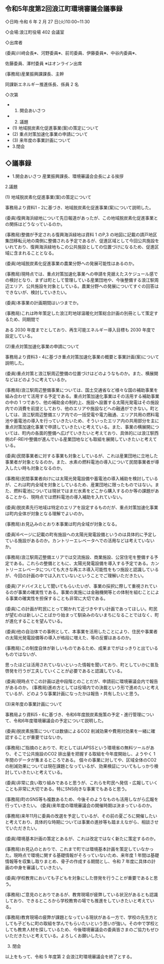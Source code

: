 ## 令和5年度第2回浪江町環境審議会議事録

◇日時:令和 6 年 2 月 27 日(火)10:00~11:30

◇会場:浪江町役場 402 会議室

◇出席者

(委員)川﨑会長※、河野委員※、前司委員、伊藤委員※、中谷内委員※、

佐藤委員、澤村委員 ※はオンライン出席

(事務局)産業振興課課長、主幹

同課新エネルギー推進係長、係員 2 名

◇次第

- 1. 開会あいさつ
- 2. 議題
- (1) 地域脱炭素化促進事業(案)の策定について
- (2) 重点対策加速化事業の申請について
- (3) 来年度の事業計画について
- 3.閉会

## ◇議事録

- 1.開会あいさつ
産業振興課長、環境審議会会長による挨拶

2.議題

(1) 地域脱炭素化促進事業(案)の策定について

事務局より資料1・2に基づき、地域脱炭素化促進事業(案)について説明した。

(委員)復興海浜緑地について先日報道があったが、この地域脱炭素化促進事業との関係はどうなっているのか。

(事務局)整備が予定される復興海浜緑地は資料 1 のP,3 の地図に記載の請戸地区集団移転元地の南側に整備される予定であるが、促進区域として今回公共施設をいれており、復興海浜緑地もこの公共施設としての位置づけになるため、促進区域に含まれることとなる。

(委員)地域脱炭素化促進事業の農業分野への発展可能性はあるのか。

(事務局)現時点では、重点対策加速化事業への申請を見据えたスケジュール感での検討となり、まずは町として管理している産業団地や、今後整備する浪江駅周辺エリア、公共施設を対象としている。農業分野への発展についてすぐの回答はできないが、検討していきたい。

(委員)本事業の計画期間はいつまでか。

(事務局)これは昨年策定した浪江町地球温暖化対策総合計画の別冊として策定するため、同期間で

ある 2030 年度までとしており、再生可能エネルギー導入目標も 2030 年度で設定している。

(2)重点対策加速化事業の申請について

事務局より資料3・4に基づき重点対策加速化事業の概要と事業計画(案)について説明した。

(委員)重点対策と浪江駅周辺整備の位置づけはどのようなものか。また、横展開などはどのように考えているか。

(事務局)浪江駅周辺整備事業については、国土交通省など様々な国の補助事業を組み合わせて活用する予定である。重点対策加速化事業はその活用する補助事業の中の 1 つであり、他の補助金の制約上、施設へ設置する太陽光発電はその施設内での消費を前提としており、他のエリアや施設などへの融通ができない。町としては、浪江駅周辺整備エリア内での一括受電や電力融通、エリア共用の燃料電池や蓄電池の導入を行っていきたいため、そういったエリア内の共用部分を主に重点対策加速化事業で申請していきたいと考えている。また、事業の横展開については、町内の各面的整備へ広げていきたいと考えており、具体的には浪江駅西側のF-REIや整備が進んでいる産業団地なども取組を展開していきたいと考えている。

(委員)民間事業者に対する事業も対象としているが、これは産業団地に立地した事業者が対象となるのか。また、水素の燃料電池の導入について民間事業者が導入したい時も対象となるのか。

(事務局)民間事業者向けには太陽光発電設備や蓄電池の導入補助を検討しているが、これは町内全域を対象としているため、産業団地に限ったものではない。また、燃料電池については現状ではまだ水素をどこから購入するのか等の課題があることから、現時点では燃料電池の導入補助を入れていない。

(委員)脱炭素先行地域は特定のエリアを設定するものだが、重点対策加速化事業は町内全体が対象となる理解でよいのか。

(事務局)お見込みのとおり本事業は町内全域が対象となる。

(委員)6ページに記載の町有施設への太陽光発電設備というのは具体的に予定している施設があるのか。カントリーエレベータへでの活用などは考えていないか。

(事務局)浪江駅周辺整備エリアでは交流施設、商業施設、公営住宅を整備する予定である。これらの整備とともに、太陽光発電設備を導入する予定である。カントリーエレベータについても大きな再エネ導入可能性をもつ施設と認識しているが、今回の計画の中では入れていないということでご理解いただきたい。

(委員)アドバイスとして聞いてもらいたいが、事業の採択に際して重視されているのが事業の確実性である。事業の実施には金融機関等との体制を組むことによる事業の確実性を担保することも非常に大切である。

(委員)この計画が町民にとって開かれて近づきやすい計画であってほしい。町民が望むのは新しいことばかり始まって馴染みのないまちになることではなく、町が進化することを望んでいる。

(委員)他の自治体での事例として、本事業を活用したことにより、住民や事業者の太陽光発電設備等の導入が格段に増えた、等の反響はあるのか。

(事務局)この制度自体が新しいものであるため、成果までがはっきりと出ているものではないが、

思ったほどは活用されていないといった情報を聞いており、町としていかに普及啓発を行うが工夫していくことが必要であると認識している。

(委員)現時点でこの計画は途中段階とのことだが、申請前に環境審議会内で報告があるのか。 (事務局)進め方としては役場内での決裁という形で進めたいと考えているが、どのような事業計画になったかは報告・共有したいと思う。

(3)来年度の事業計画について

事務局より資料5・6に基づき、令和6年度脱炭素施策の予定・進行管理について、令和6年度環境審議会の予定について説明した。

(委員)脱炭素施策については数値によるCO2 削減効果や費用対効果を一緒に確認することが重要ではないか。

(事務局)ご指摘のとおりで、町としてはLAPSSという環境省の無料ツールがあり、そこで公共施設のCO2 排出量を把握する取組を今年度開始し、ようやく 1 年間のデータが集まるところである。 個々の事業に対してや、区域全体のCO2 の削減効果については現在課題となっているが、効果検証についてもしっかり検討していきたいと考えている。

(委員)非常に良い取り組みであると思うが、これらを町民へ発信・広報していくことも非常に大切である。特にSNS向きな事業でもあると思う。

(事務局)町のSNS等も複数あるため、今後そのようなものも活用しながら広報を行っていきたい。 (委員)来年度の環境審議会の開催時期は決まっているのか。

(事務局)来年11月に委員の改選を予定しているが、その前の夏ごろに開催したいと考えており、具体的な時期については事業の進捗等も踏まえながら、相談させていただきたい。

(委員)環境基本計画の策定とあるが、これは改定ではなく新たに策定するのか。

(事務局)お見込のとおりで、これまで町では環境基本計画を策定していなかった。現時点で環境に関する基礎情報がそろっていないため、来年度 1 年間は基礎情報等を収集し取りまとめ、骨子の作成する期間とし、令和 7 年度に具体の計画の中身を審議していきたい。

(委員)学校教育においても子どもを対象にした啓発を行うことが重要であると思う。

(事務局)ご意見のとおりであるが、教育現場が疲弊している状況があるとも認識しており、できるところから学校教育の場でも推進をしていきたいと考えている。

(事務局)教育現場の疲弊が課題となっている現状がある一方で、学校の先生方としても子どもに町の取組を学んでもらいたいという思いが強い。その中で学校としても教育人材を探しているため、今後環境審議会の委員皆さまのご協力もぜひいただきたいと考えている。よろしくお願いしたい。

3. 閉会

以上をもって、令和 5 年度第 2 会浪江町環境審議会を終了とする。